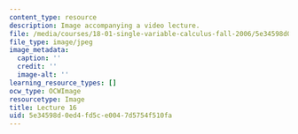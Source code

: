 ```yaml
---
content_type: resource
description: Image accompanying a video lecture.
file: /media/courses/18-01-single-variable-calculus-fall-2006/5e34598d0ed4fd5ce0047d5754f510fa_lec16.jpg
file_type: image/jpeg
image_metadata:
  caption: ''
  credit: ''
  image-alt: ''
learning_resource_types: []
ocw_type: OCWImage
resourcetype: Image
title: Lecture 16
uid: 5e34598d-0ed4-fd5c-e004-7d5754f510fa
---
```

